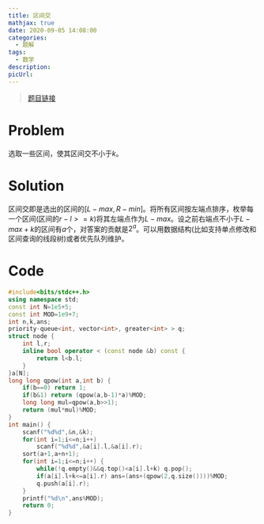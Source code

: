 ```yaml
---
title: 区间交
mathjax: true
date: 2020-09-05 14:08:00
categories: 
  - 题解
tags: 
  - 数学
description: 
picUrl: 
---
```



>[题目链接][1]

# Problem
选取一些区间，使其区间交不小于$k$。
# Solution
区间交即是选出的区间的$[L-max,R-min]$。将所有区间按左端点排序，枚举每一个区间(区间的$r-l >= k$)将其左端点作为$L-max$。设之前右端点不小于$L-max+k$的区间有$a$个，对答案的贡献是$2^a$。可以用数据结构(比如支持单点修改和区间查询的线段树)或者优先队列维护。
# Code
```c++
#include<bits/stdc++.h>
using namespace std;
const int N=1e5+5;
const int MOD=1e9+7;
int n,k,ans;
priority-queue<int, vector<int>, greater<int> > q;
struct node {
	int l,r;
	inline bool operator < (const node &b) const {
		return l<b.l;
	}
}a[N];
long long qpow(int a,int b) {
	if(b==0) return 1;
	if(b&1) return (qpow(a,b-1)*a)%MOD;
    long long mul=qpow(a,b>>1);
    return (mul*mul)%MOD;
}
int main() {
	scanf("%d%d",&n,&k);
    for(int i=1;i<=n;i++) 
    	scanf("%d%d",&a[i].l,&a[i].r);
    sort(a+1,a+n+1);
    for(int i=1;i<=n;i++) {
    	while(!q.empty()&&q.top()<a[i].l+k) q.pop();
    	if(a[i].l+k<=a[i].r) ans=(ans+(qpow(2,q.size())))%MOD;
    	q.push(a[i].r);
    }
    printf("%d\n",ans%MOD);
    return 0;
}
```


  [1]: http://zhengruioi.com/contest/615/
